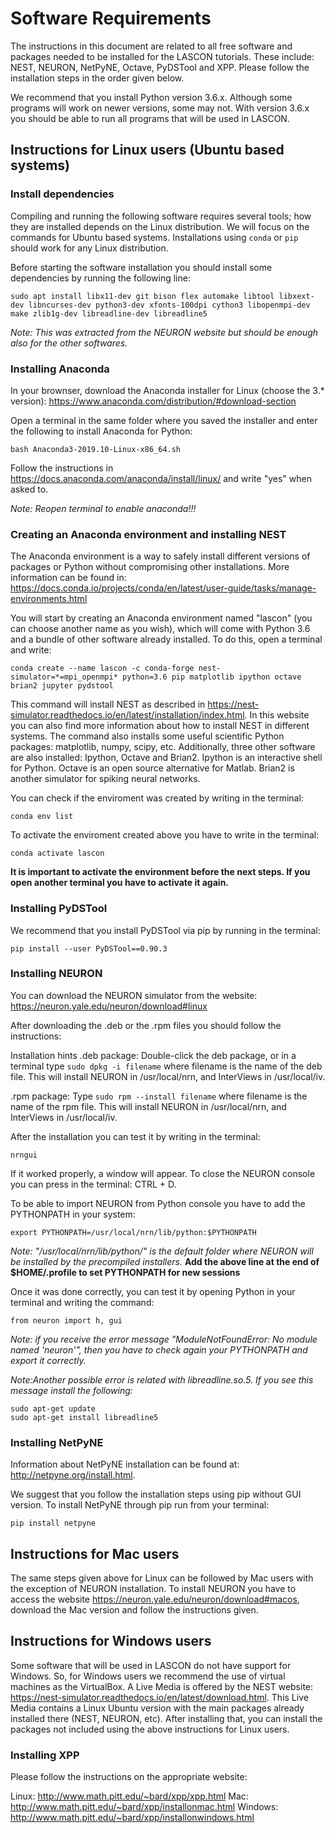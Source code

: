 # Software Requirements

The instructions in this document are related to all free software and packages needed to be installed for the LASCON tutorials. These include: NEST, NEURON, NetPyNE, Octave, PyDSTool and XPP. Please follow the installation steps in the order given below.

We recommend that you install Python version 3.6.x. Although some programs will work on newer versions, some may not. With version 3.6.x you should be able to run all programs that will be used in LASCON.

## Instructions for Linux users (Ubuntu based systems)

### Install dependencies

Compiling and running the following software requires several tools; how they are installed depends on the Linux distribution. We will focus on the commands for Ubuntu based systems. Installations using ```conda``` or ```pip``` should work for any Linux distribution.

Before starting the software installation you should install some dependencies by running the following line:  

```
sudo apt install libx11-dev git bison flex automake libtool libxext-dev libncurses-dev python3-dev xfonts-100dpi cython3 libopenmpi-dev make zlib1g-dev libreadline-dev libreadline5
```

*Note: This was extracted from the NEURON website but should be enough also for the other softwares.* 

### Installing Anaconda

In your brownser, download the Anaconda installer for Linux (choose the 3.* version): 
https://www.anaconda.com/distribution/#download-section

Open a terminal in the same folder where you saved the installer and enter the following to install Anaconda for Python:
```
bash Anaconda3-2019.10-Linux-x86_64.sh
```

Follow the instructions in https://docs.anaconda.com/anaconda/install/linux/ and write "yes" when asked to.

*Note: Reopen terminal to enable anaconda!!!*

### Creating an Anaconda environment and installing NEST

The Anaconda environment is a way to safely install different versions of packages or Python without compromising other installations. More information can be found in: https://docs.conda.io/projects/conda/en/latest/user-guide/tasks/manage-environments.html

You will start by creating an Anaconda environment named "lascon" (you can choose another name as you wish), which will come with Python 3.6 and a bundle of other software already installed. To do this, open a terminal and write:

```
conda create --name lascon -c conda-forge nest-simulator=*=mpi_openmpi* python=3.6 pip matplotlib ipython octave brian2 jupyter pydstool
```

This command will install NEST as described in https://nest-simulator.readthedocs.io/en/latest/installation/index.html. In this website you can also find more information about how to install NEST in different systems.
The command also installs some useful scientific Python packages: matplotlib, numpy, scipy, etc. Additionally, three other software are also installed: Ipython, Octave and Brian2. Ipython is an interactive shell for Python. Octave is an open source alternative for Matlab. Brian2 is another simulator for spiking neural networks.

You can check if the enviroment was created by writing in the terminal:
```
conda env list
```

To activate the enviroment created above you have to write in the terminal:

```
conda activate lascon
```

**It is important to activate the environment before the next steps. If you open another terminal you have to activate it again.**


### Installing PyDSTool

We recommend that you install PyDSTool via pip by running in the terminal:

```
pip install --user PyDSTool==0.90.3
```

### Installing NEURON

You can download the NEURON simulator from the website: https://neuron.yale.edu/neuron/download#linux

After downloading the .deb or the .rpm files you should follow the instructions:

Installation hints 
.deb package: Double-click the deb package, or in a terminal type
     ```sudo dpkg -i filename```
where filename is the name of the deb file. This will install NEURON in /usr/local/nrn, and InterViews in /usr/local/iv.

.rpm package: Type
     ```sudo rpm --install filename```
where filename is the name of the rpm file. This will install NEURON in /usr/local/nrn, and InterViews in /usr/local/iv.

After the installation you can test it by writing in the terminal: 
```
nrngui
```

If it worked properly, a window will appear. To close the NEURON console you can press in the terminal: CTRL + D.

To be able to import NEURON from Python console you have to add the PYTHONPATH in your system:

```
export PYTHONPATH=/usr/local/nrn/lib/python:$PYTHONPATH
```

*Note: "/usr/local/nrn/lib/python/" is the default folder where NEURON will be installed by the precompiled installers.*
**Add the above line at the end of $HOME/.profile to set PYTHONPATH for new sessions**

Once it was done correctly, you can test it by opening Python in your terminal and writing the command:

```
from neuron import h, gui
```

*Note: if you receive the error message "ModuleNotFoundError: No module named 'neuron'", then you have to check again your PYTHONPATH and export it correctly.*

*Note:Another possible error is related with libreadline.so.5. If you see this message install the following:*
```
sudo apt-get update
sudo apt-get install libreadline5
```

### Installing NetPyNE

Information about NetPyNE installation can be found at: http://netpyne.org/install.html.

We suggest that you follow the installation steps using pip without GUI version. To install NetPyNE through pip run from your terminal:

```
pip install netpyne
```

<!---
We suggest you to follow installation steps using pip and GUI version. To install NetPyNE-UI through pip run from your terminal:

```
pip install netpyne_ui
jupyter nbextension enable --py jupyter_geppetto
jupyter serverextension enable --py jupyter_geppetto
jupyter nbextension enable --py widgetsnbextension
```

If it was installed correct, you can run it by writing the command in the terminal: ```NetPyNE-UI ```
-->

## Instructions for Mac users

The same steps given above for Linux can be followed by Mac users with the exception of NEURON installation. To install NEURON you have to access the website https://neuron.yale.edu/neuron/download#macos, download the Mac version and follow the instructions given.

## Instructions for Windows users

Some software that will be used in LASCON do not have support for Windows. So, for Windows users we recommend the use of virtual machines as the VirtualBox. A Live Media is offered by the NEST website: https://nest-simulator.readthedocs.io/en/latest/download.html. This Live Media contains a Linux Ubuntu version with the main packages already installed there (NEST, NEURON, etc). After installing that, you can install the packages not included using the above instructions for Linux users.

### Installing XPP

Please follow the instructions on the appropriate website:

Linux: http://www.math.pitt.edu/~bard/xpp/xpp.html
Mac: http://www.math.pitt.edu/~bard/xpp/installonmac.html
Windows: http://www.math.pitt.edu/~bard/xpp/installonwindows.html 
